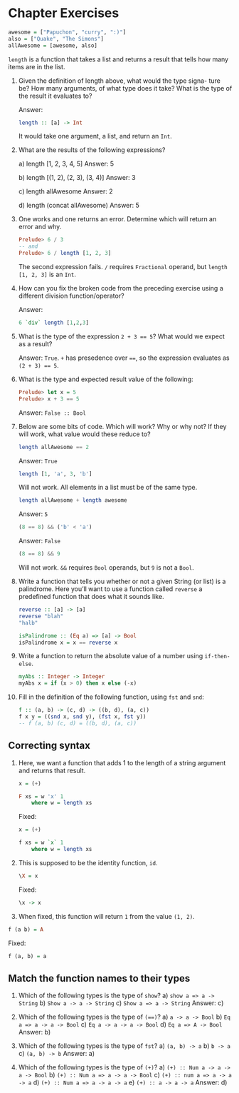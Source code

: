 # Chapter Exercises

```haskell
awesome = ["Papuchon", "curry", ":)"]
also = ["Quake", "The Simons"]
allAwesome = [awesome, also]
```

`length` is a function that takes a list and returns a result that tells how many items are in the list.

1. Given the definition of length above, what would the type signa-
ture be? How many arguments, of what type does it take? What
is the type of the result it evaluates to?

    Answer:
    ```haskell
    length :: [a] -> Int
    ```
    It would take one argument, a list, and return an `Int`.


2. What are the results of the following expressions?

    a) length [1, 2, 3, 4, 5]
    Answer: 5

    b) length [(1, 2), (2, 3), (3, 4)]
    Answer: 3

    c) length allAwesome
    Answer: 2

    d) length (concat allAwesome)
    Answer: 5

3. One works and one returns an error. Determine which will return an error and why.

    ```haskell
    Prelude> 6 / 3
    -- and
    Prelude> 6 / length [1, 2, 3]
    ```
    The second expression fails. `/` requires `Fractional` operand, but `length [1, 2, 3]` is an `Int`.

4. How can you fix the broken code from the preceding exercise using a different division function/operator?

    Answer:

    ```haskell
    6 `div` length [1,2,3]
    ```

5. What is the type of the expression `2 + 3 == 5`? What would we expect as a result?

    Answer: `True`. `+` has presedence over `==`, so the expression evaluates as `(2 + 3) == 5`.

6. What is the type and expected result value of the following:

    ```haskell
    Prelude> let x = 5
    Prelude> x + 3 == 5
    ```

    Answer: `False :: Bool`

7. Below are some bits of code. Which will work? Why or why not? If they will work, what value would these reduce to?

    ```haskell
    length allAwesome == 2
    ```
    Answer: `True`

    ```haskell
    length [1, 'a', 3, 'b']
    ```
    Will not work. All elements in a list must be of the same type.

    ```haskell
    length allAwesome + length awesome
    ```
    Answer: `5`

    ```haskell
    (8 == 8) && ('b' < 'a')
    ```
    Answer: `False`

    ```haskell
    (8 == 8) && 9
    ```
    Will not work. `&&` requires `Bool` operands, but `9` is not a `Bool`.

8. Write a function that tells you whether or not a given String (or
list) is a palindrome. Here you’ll want to use a function called
`reverse` a predefined function that does what it sounds like.

    ```haskell
    reverse :: [a] -> [a]
    reverse "blah"
    "halb"
    ```

    ```haskell
    isPalindrome :: (Eq a) => [a] -> Bool
    isPalindrome x = x == reverse x
    ```

9. Write a function to return the absolute value of a number using
`if-then-else`.

    ```haskell
    myAbs :: Integer -> Integer
    myAbs x = if (x > 0) then x else (-x)
    ```

10. Fill in the definition of the following function, using `fst` and `snd`:

    ```haskell
    f :: (a, b) -> (c, d) -> ((b, d), (a, c))
    f x y = ((snd x, snd y), (fst x, fst y))
    -- f (a, b) (c, d) = ((b, d), (a, c))
    ```

## Correcting syntax

1. Here, we want a function that adds 1 to the length of a string
argument and returns that result.

    ```haskell
    x = (+)

    F xs = w 'x' 1
        where w = length xs
    ```

    Fixed:
    ```haskell
    x = (+)

    f xs = w `x` 1
        where w = length xs
    ```

2. This is supposed to be the identity function, `id`.
    ```haskell
    \X = x
    ```
    Fixed:
    ```haskell
    \x -> x
    ```

3. When fixed, this function will return `1` from the value `(1, 2)`.

```haskell
f (a b) = A
```
Fixed:
```haskell
f (a, b) = a
```

## Match the function names to their types

1. Which of the following types is the type of `show`?
a) `show a => a -> String`
b) `Show a -> a -> String`
c) `Show a => a -> String`
Answer: c)

2. Which of the following types is the type of `(==)`?
a) `a -> a -> Bool`
b) `Eq a => a -> a -> Bool`
c) `Eq a -> a -> a -> Bool`
d) `Eq a => A -> Bool`
Answer: b)

3. Which of the following types is the type of `fst`?
a) `(a, b) -> a`
b) `b -> a`
c) `(a, b) -> b`
Answer: a)

4. Which of the following types is the type of `(+)`?
a) `(+) :: Num a -> a -> a -> Bool`
b) `(+) :: Num a => a -> a -> Bool`
c) `(+) :: num a => a -> a -> a`
d) `(+) :: Num a => a -> a -> a`
e) `(+) :: a -> a -> a`
Answer: d)
